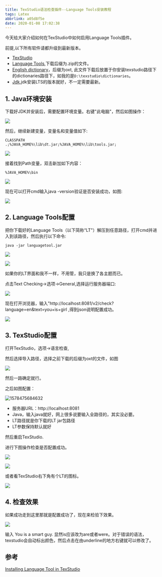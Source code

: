 ```yaml
---
title: TexStudio语法检查插件--Language Tools安装教程
tags: Latex
abbrlink: a05d8f5e
date: 2020-01-08 17:02:38
---
```


今天给大家介绍如何在TexStudio中如何启用Language Tools插件。

前提,以下所有软件请都升级到最新版本。

- [TexStudio]( http://texstudio.sourceforge.net/ )
- [Language Tools]( https://blog.csdn.net/yinqingwang/article/details/54583541 ),下载后缀为.zip的文件。
- [English dictionary]( https://extensions.libreoffice.org/extensions/english-dictionaries )，后缀为oxt, 此文件下载后放置于你安装texstudio路径下的dictionaries路径下，如我的是`D:\texstudio\dictionaries`。
- [Jdk]( https://www.oracle.com/technetwork/java/javase/downloads/index.html ),jdk安装LTS的版本就好，不一定需要最新。

<!-- more -->

## 1. Java环境安装

下载好JDK并安装后，需要配置环境变量。右键"此电脑"，然后如图操作：

![](https://pic.superbed.cn/item/5e159d7876085c32896a86de.jpg)

然后，继续新建变量，变量名和变量值如下:

```
CLASSPATH
.;%JAVA_HOME%\lib\dt.jar;%JAVA_HOME%\lib\tools.jar;
```



![](https://pic.superbed.cn/item/5e159dab76085c32896a9609.jpg)

接着找到Path变量，双击新加如下内容：

```
%JAVA_HOME%\bin
```

![](https://pic.superbed.cn/item/5e159dee76085c32896a9e8a.jpg)

现在可以打开cmd输入java -version验证是否安装成功，如图:

![](https://pic.superbed.cn/item/5e159e3576085c32896aa560.jpg)

## 2. Language Tools配置

把你下载好的Language Tools（以下简称“LT"）解压到任意路径，打开cmd并进入到该路径，然后执行以下命令:

```
java -jar languagetool.jar
```

![](https://pic.superbed.cn/item/5e159ec176085c32896ac4ba.jpg)

![](https://pic.superbed.cn/item/5e159ee476085c32896ac882.jpg)

如果你的LT界面和我不一样，不用管，我只是换了各主题而已。

点击Text Checking->选项->General,选择运行服务器端口:

![](https://pic.superbed.cn/item/5e159f2e76085c32896ad3f0.jpg)

现在打开浏览器，输入"http://localhost:8081/v2/check?language=en&text=you+is+girl ,得到json说明配置成功。

![](https://pic.superbed.cn/item/5e159f8576085c32896adce0.jpg)



## 3. TexStudio配置

打开TexStudio，选项->语言检查,

然后选择导入路径，选择之前下载的后缀为oxt的文件，如图

![](https://pic.superbed.cn/item/5e15a00376085c32896ae841.jpg)

然后一路确定就行。

之后如图配置：

![1578475684632](C:\Users\a2855\AppData\Roaming\Typora\typora-user-images\1578475684632.png)

- 服务器URL：http://localhost:8081
- Java，输入java就好，网上很多说要输入全路径的，其实没必要。
- LT路径就是你下载的LT jar包路径
-  LT参数保持默认就好

然后重启TexStudio.

进行下图操作检查是否配置成功。

![](https://pic.superbed.cn/item/5e15a0f876085c32896afdd8.jpg)

![](https://pic.superbed.cn/item/5e15a12776085c32896b0338.jpg)

或者看TexStudio右下角有个LT的图标。

![](https://pic.superbed.cn/item/5e15a14776085c32896b06c0.jpg)

## 4. 检查效果

如果成功走到这里那就是配置成功了，现在来检验下效果。

![](https://pic.superbed.cn/item/5e15a1e676085c32896b23e9.jpg)

输入 You is a smart guy. 显然is应该改为are或者were。对于错误的语法，texstudio会自动标出颜色，然后点击在由underline的地方右键就可以修改了。



## 参考

[Installing Language Tool in TexStudio](https://www.bbsmax.com/A/D854kYRQJE/)

